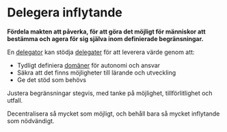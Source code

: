 # Delegera inflytande

<summary>
<strong>Fördela makten att påverka, för att göra det möjligt för människor att bestämma och agera för sig själva inom definierade begränsningar.</strong>
</summary>

En [delegator](glossary:delegator) kan stödja [delegater](glossary:delegatee) för att leverera värde genom att:

- Tydligt definiera [domäner](glossary:domain) för autonomi och ansvar
- Säkra att det finns möjligheter till lärande och utveckling
- Ge det stöd som behövs

Justera begränsningar stegvis, med tanke på möjlighet, tillförlitlighet och utfall.

Decentralisera så mycket som möjligt, och behåll bara så mycket inflytande som nödvändigt.